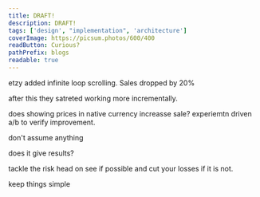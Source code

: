```yaml
---
title: DRAFT!
description: DRAFT!
tags: ['design', "implementation", 'architecture']
coverImage: https://picsum.photos/600/400
readButton: Curious?
pathPrefix: blogs
readable: true
---
```


etzy added infinite loop scrolling.
Sales dropped by 20%

after this they satreted working more incrementally.

does showing prices in native currency increasse sale?
experiemtn driven a/b to verify improvement.

don't assume anything

does it give results?

tackle the risk head on
see if possible and cut your losses if it is not.

keep things simple
